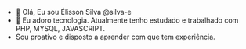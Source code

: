 - 👋 Olá, Eu sou Élisson Silva @silva-e
- 👀 Eu adoro tecnologia. Atualmente tenho estudado e trabalhado com PHP, MYSQL, JAVASCRIPT.
- Sou proativo e disposto a aprender com que tem experiência.
<!-- - 📫 How to reach me ... -->

<!---
silva-e/silva-e is a ✨ special ✨ repository because its `README.md` (this file) appears on your GitHub profile.
You can click the Preview link to take a look at your changes.
--->
